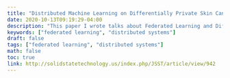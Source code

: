 ```yaml
---
title: "Distributed Machine Learning on Differentially Private Skin Cancer Data"
date: 2020-10-13T09:19:29-04:00
description: "This paper I wrote talks about Federated Learning and Differentially Private Data"
keywords: ["federated learning", "distributed systems"]
draft: false
tags: ["federated learning", "distributed systems"]
math: false
toc: true
link: http://solidstatetechnology.us/index.php/JSST/article/view/942
---
```

